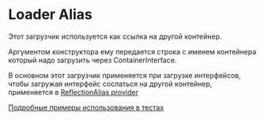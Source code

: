# Loader Alias

Этот загрузчик используется как ссылка на другой контейнер.

Аргументом конструктора ему передается строка с именем контейнера который надо загрузить через ContainerInterface.

В основном этот загрузчик применяется при загрузке интерфейсов, чтобы загружая интерфейс сослаться на другой контейнер, 
применяется в [ReflectionAlias provider](../provider/reflectionAlias.md)

[Подробные примеры использования в тестах](../../test/Unit/Loader/AliasTest.php)